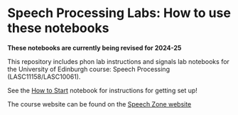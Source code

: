 # Speech Processing Labs: How to use these notebooks

**These notebooks are currently being revised for 2024-25**

This repository includes phon lab instructions and signals lab notebooks for the University of Edinburgh course: Speech Processing (LASC11158/LASC10061). 


See the [How to Start](sp-m0-how-to-start.ipynb) notebook for instructions for getting set up! 

The course website can be found on the [Speech Zone website](http://speech.zone/courses/speech-processing/)

 
